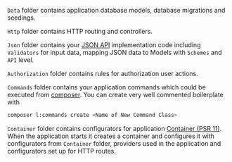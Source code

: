 `Data` folder contains application database models, database migrations and seedings.

`Http` folder contains HTTP routing and controllers.

`Json` folder contains your [JSON API](http://jsonapi.org/) implementation code including `Validators` for input data, mapping JSON data to Models with `Schemes` and `API` level. 

`Authorization` folder contains rules for authorization user actions.

`Commands` folder contains your application commands which could be executed from [composer](https://getcomposer.org/). You can create very well commented boilerplate with
 
 ```bash
 composer l:commands create <Name of New Command Class>
 ```

`Container` folder contains configurators for application [Container (PSR 11)](http://www.php-fig.org/psr/). When the application starts it creates a container and configures it with configurators from `Container` folder, providers used in the application and configurators set up for HTTP routes.
